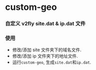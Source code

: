 # custom-geo

### 自定义 v2fly site.dat & ip.dat 文件

### 使用

  * 修改/添加 site 文件夹下的域名文件.
  * 修改/添加 ip 文件夹下的地址文件.
  * 运行`custom-geo`, 生成`site.dat`和`ip.dat`.
